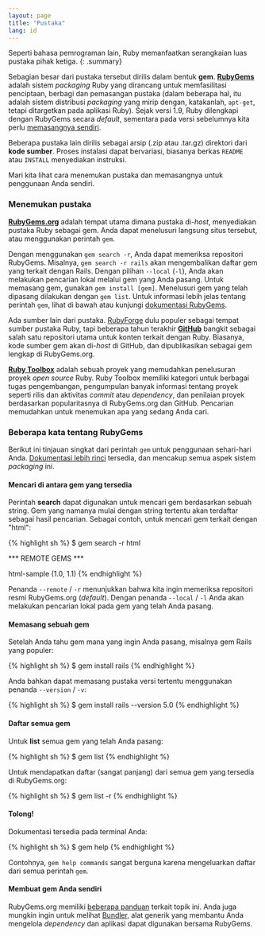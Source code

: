 ```yaml
---
layout: page
title: "Pustaka"
lang: id
---
```


Seperti bahasa pemrograman lain, Ruby memanfaatkan serangkaian luas
pustaka pihak ketiga.
{: .summary}

Sebagian besar dari pustaka tersebut dirilis dalam bentuk **gem**.
[**RubyGems**][1] adalah sistem *packaging* Ruby yang dirancang untuk
memfasilitasi penciptaan, berbagi dan pemasangan pustaka (dalam beberapa hal,
itu adalah sistem distribusi *packaging* yang mirip dengan, katakanlah,
`apt-get`, tetapi ditargetkan pada aplikasi Ruby). Sejak versi 1.9, Ruby
dilengkapi dengan RubyGems secara *default*, sementara pada versi sebelumnya
kita perlu [memasangnya sendiri][2].

Beberapa pustaka lain dirilis sebagai arsip (.zip atau .tar.gz)
direktori dari **kode sumber**. Proses instalasi dapat bervariasi,
biasanya berkas `README` atau `INSTALL` menyediakan instruksi.

Mari kita lihat cara menemukan pustaka dan memasangnya
untuk penggunaan Anda sendiri.

### Menemukan pustaka

[**RubyGems.org**][1] adalah tempat utama dimana pustaka di-*host*,
menyediakan pustaka Ruby sebagai gem. Anda dapat menelusuri langsung situs
tersebut, atau menggunakan perintah `gem`.

Dengan menggunakan `gem search -r`, Anda dapat memeriksa repositori RubyGems.
Misalnya, `gem search -r rails` akan mengembalikan daftar gem yang terkait
dengan Rails. Dengan pilihan `--local` (`-l`), Anda akan melakukan pencarian
lokal melalui gem yang Anda pasang. Untuk memasang gem,
gunakan `gem install [gem]`. Menelusuri gem yang telah dipasang dilakukan
dengan `gem list`. Untuk informasi lebih jelas tentang perintah `gem`,
lihat di bawah atau kunjungi [dokumentasi RubyGems][3].

Ada sumber lain dari pustaka. [RubyForge][4] dulu populer sebagai tempat
sumber pustaka Ruby, tapi beberapa tahun terakhir [**GitHub**][5] bangkit
sebagai salah satu repositori utama untuk konten terkait dengan Ruby.
Biasanya, kode sumber gem akan di-*host* di GitHub, dan dipublikasikan sebagai
gem lengkap di RubyGems.org.

[**Ruby Toolbox**][6] adalah sebuah proyek yang memudahkan penelusuran proyek
*open source* Ruby. Ruby Toolbox memiliki kategori untuk berbagai tugas
pengembangan, pengumpulan banyak informasi tentang proyek seperti rilis dan
aktivitas *commit* atau *dependency*, dan penilaian proyek berdasarkan
popularitasnya di RubyGems.org dan GitHub. Pencarian memudahkan untuk
menemukan apa yang sedang Anda cari.

### Beberapa kata tentang RubyGems

Berikut ini tinjauan singkat dari perintah `gem` untuk penggunaan sehari-hari
Anda. [Dokumentasi lebih rinci][7] tersedia, dan mencakup semua aspek sistem
*packaging* ini.

#### Mencari di antara gem yang tersedia

Perintah **search** dapat digunakan untuk mencari gem berdasarkan sebuah
string. Gem yang namanya mulai dengan string tertentu akan terdaftar sebagai
hasil pencarian.
Sebagai contoh, untuk mencari gem terkait dengan "html":

{% highlight sh %}
$ gem search -r html

*** REMOTE GEMS ***

html-sample (1.0, 1.1)
{% endhighlight %}

Penanda `--remote` / `-r` menunjukkan bahwa kita ingin memeriksa
repositori resmi RubyGems.org (*default*).
Dengan penanda `--local` / `-l` Anda akan melakukan pencarian lokal
pada gem yang telah Anda pasang.

#### Memasang sebuah gem

Setelah Anda tahu gem mana yang ingin Anda pasang, misalnya gem
Rails yang populer:

{% highlight sh %}
$ gem install rails
{% endhighlight %}

Anda bahkan dapat memasang pustaka versi tertentu menggunakan penanda
`--version` / `-v`:

{% highlight sh %}
$ gem install rails --version 5.0
{% endhighlight %}

#### Daftar semua gem

Untuk **list** semua gem yang telah Anda pasang:

{% highlight sh %}
$ gem list
{% endhighlight %}

Untuk mendapatkan daftar (sangat panjang) dari semua gem yang tersedia di
RubyGems.org:

{% highlight sh %}
$ gem list -r
{% endhighlight %}

#### Tolong!

Dokumentasi tersedia pada terminal Anda:

{% highlight sh %}
$ gem help
{% endhighlight %}

Contohnya, `gem help commands` sangat berguna karena mengeluarkan daftar dari
semua perintah `gem`.

#### Membuat gem Anda sendiri

RubyGems.org memiliki [beberapa panduan][3] terkait topik ini. Anda juga
mungkin ingin untuk melihat [Bundler][9], alat generik yang membantu
Anda mengelola *dependency* dan aplikasi dapat digunakan bersama RubyGems.



[1]: https://rubygems.org/
[2]: https://rubygems.org/pages/download/
[3]: http://guides.rubygems.org/
[4]: http://rubyforge.org/
[5]: https://github.com/
[6]: https://www.ruby-toolbox.com/
[7]: http://guides.rubygems.org/command-reference/
[9]: http://bundler.io/
